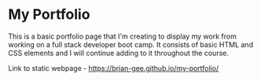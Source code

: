 # My Portfolio 

This is a basic portfolio page that I'm creating to display my work from working on a full stack developer boot camp. It consists of basic HTML and CSS elements and I will continue adding to it throughout the course.

Link to static webpage - https://brian-gee.github.io/my-portfolio/


